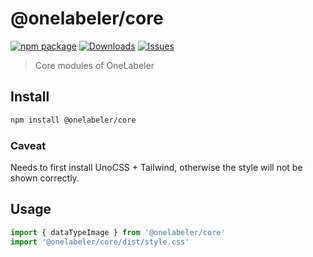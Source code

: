 # @onelabeler/core

[![npm package][npm-img]][npm-url]
[![Downloads][downloads-img]][downloads-url]
[![Issues][issues-img]][issues-url]

> Core modules of OneLabeler

## Install

```bash
npm install @onelabeler/core
```

### Caveat

Needs to first install UnoCSS + Tailwind, otherwise the style will not be shown correctly.

## Usage

```js
import { dataTypeImage } from '@onelabeler/core'
import '@onelabeler/core/dist/style.css'
```

[downloads-img]: https://img.shields.io/npm/dt/@onelabeler/core
[downloads-url]: https://www.npmtrends.com/@onelabeler/core
[npm-img]: https://img.shields.io/npm/v/@onelabeler/core
[npm-url]: https://www.npmjs.com/package/@onelabeler/core
[issues-img]: https://img.shields.io/github/issues/OneLabeler/core
[issues-url]: https://github.com/OneLabeler/core
